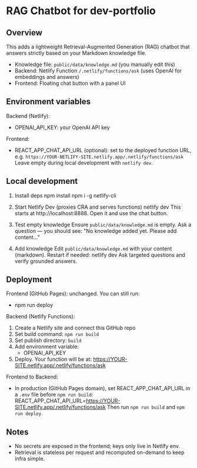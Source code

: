 # RAG Chatbot for dev-portfolio

## Overview
This adds a lightweight Retrieval-Augmented Generation (RAG) chatbot that answers strictly based on your Markdown knowledge file.

- Knowledge file: `public/data/knowledge.md` (you manually edit this)
- Backend: Netlify Function `/.netlify/functions/ask` (uses OpenAI for embeddings and answers)
- Frontend: Floating chat button with a panel UI

## Environment variables
Backend (Netlify):
- OPENAI_API_KEY: your OpenAI API key

Frontend:
- REACT_APP_CHAT_API_URL (optional): set to the deployed function URL, e.g.
  `https://YOUR-NETLIFY-SITE.netlify.app/.netlify/functions/ask`
  Leave empty during local development with `netlify dev`.

## Local development
1) Install deps
   npm install
   npm i -g netlify-cli

2) Start Netlify Dev (proxies CRA and serves functions)
   netlify dev
   This starts at http://localhost:8888. Open it and use the chat button.

3) Test empty knowledge
   Ensure `public/data/knowledge.md` is empty. Ask a question — you should see:
   "No knowledge added yet. Please add content..."

4) Add knowledge
   Edit `public/data/knowledge.md` with your content (markdown). Restart if needed:
   netlify dev
   Ask targeted questions and verify grounded answers.

## Deployment
Frontend (GitHub Pages): unchanged. You can still run:
- npm run deploy

Backend (Netlify Functions):
1) Create a Netlify site and connect this GitHub repo
2) Set build command: `npm run build`
3) Set publish directory: `build`
4) Add environment variable:
   - OPENAI_API_KEY
5) Deploy. Your function will be at:
   https://YOUR-SITE.netlify.app/.netlify/functions/ask

Frontend to Backend:
- In production (GitHub Pages domain), set REACT_APP_CHAT_API_URL in a `.env` file before `npm run build`:
  REACT_APP_CHAT_API_URL=https://YOUR-SITE.netlify.app/.netlify/functions/ask
  Then run `npm run build` and `npm run deploy`.

## Notes
- No secrets are exposed in the frontend; keys only live in Netlify env.
- Retrieval is stateless per request and recomputed on-demand to keep infra simple.
